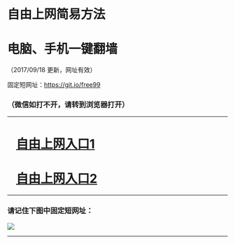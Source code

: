 ﻿# 自由上网简易方法

# 电脑、手机一键翻墙

（2017/09/18 更新，网址有效）

固定短网址：https://git.io/free99

### （微信如打不开，请转到浏览器打开）


***





# &nbsp;&nbsp; <a href="http://ft9264672.fwq-tz1005.info/fwqtz01.html?t=091800125573 " target="_blank">自由上网入口1</a>
# &nbsp;&nbsp; <a href="http://ft2656128531.fwq-tz1006.info/fwqtz02.html?t=09180018898 " target="_blank">自由上网入口2</a>
***

### 请记住下图中固定短网址：

<img src="https://s3-us-west-2.amazonaws.com/fwq-1001/yjfq-20170905okok.png" /> 


***

